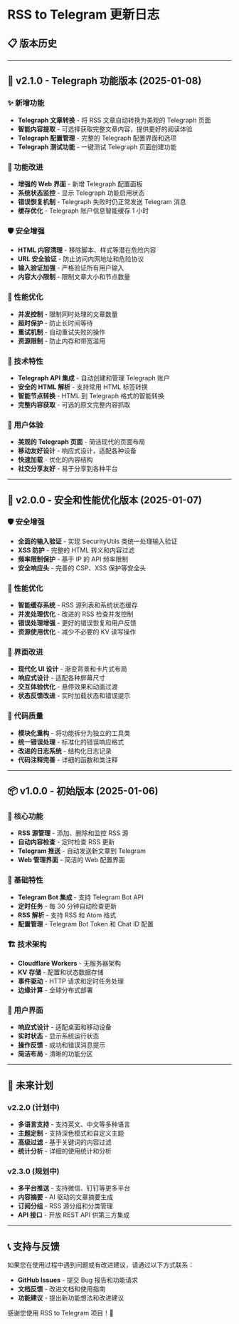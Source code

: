 # RSS to Telegram 更新日志

## 📋 版本历史

---

## 🚀 v2.1.0 - Telegraph 功能版本 (2025-01-08)

### ✨ 新增功能
- **Telegraph 文章转换** - 将 RSS 文章自动转换为美观的 Telegraph 页面
- **智能内容提取** - 可选择获取完整文章内容，提供更好的阅读体验
- **Telegraph 配置管理** - 完整的 Telegraph 配置界面和选项
- **Telegraph 测试功能** - 一键测试 Telegraph 页面创建功能

### 🔧 功能改进
- **增强的 Web 界面** - 新增 Telegraph 配置面板
- **系统状态监控** - 显示 Telegraph 功能启用状态
- **错误恢复机制** - Telegraph 失败时仍正常发送 Telegram 消息
- **缓存优化** - Telegraph 账户信息智能缓存 1 小时

### 🛡️ 安全增强
- **HTML 内容清理** - 移除脚本、样式等潜在危险内容
- **URL 安全验证** - 防止访问内网地址和危险协议
- **输入验证加强** - 严格验证所有用户输入
- **内容大小限制** - 限制文章大小和节点数量

### 🚀 性能优化
- **并发控制** - 限制同时处理的文章数量
- **超时保护** - 防止长时间等待
- **重试机制** - 自动重试失败的操作
- **资源限制** - 防止内存和带宽滥用

### 🎯 技术特性
- **Telegraph API 集成** - 自动创建和管理 Telegraph 账户
- **安全的 HTML 解析** - 支持常用 HTML 标签转换
- **智能节点转换** - HTML 到 Telegraph 格式的智能转换
- **完整内容获取** - 可选的原文完整内容抓取

### 📱 用户体验
- **美观的 Telegraph 页面** - 简洁现代的页面布局
- **移动友好设计** - 响应式设计，适配各种设备
- **快速加载** - 优化的内容结构
- **社交分享友好** - 易于分享到各种平台

---

## 🔄 v2.0.0 - 安全和性能优化版本 (2025-01-07)

### 🛡️ 安全增强
- **全面的输入验证** - 实现 SecurityUtils 类统一处理输入验证
- **XSS 防护** - 完整的 HTML 转义和内容过滤
- **频率限制保护** - 基于 IP 的 API 频率限制
- **安全响应头** - 完善的 CSP、XSS 保护等安全头

### 🚀 性能优化
- **智能缓存系统** - RSS 源列表和系统状态缓存
- **并发处理优化** - 改进的 RSS 检查并发控制
- **错误处理增强** - 更好的错误恢复和用户反馈
- **资源使用优化** - 减少不必要的 KV 读写操作

### 🎨 界面改进
- **现代化 UI 设计** - 渐变背景和卡片式布局
- **响应式设计** - 适配各种屏幕尺寸
- **交互体验优化** - 悬停效果和动画过渡
- **状态反馈改进** - 实时加载状态和错误提示

### 🔧 代码质量
- **模块化重构** - 将功能拆分为独立的工具类
- **统一错误处理** - 标准化的错误响应格式
- **改进的日志系统** - 结构化日志记录
- **代码注释完善** - 详细的函数和类注释

---

## 📦 v1.0.0 - 初始版本 (2025-01-06)

### 🎯 核心功能
- **RSS 源管理** - 添加、删除和监控 RSS 源
- **自动内容检查** - 定时检查 RSS 更新
- **Telegram 推送** - 自动发送新文章到 Telegram
- **Web 管理界面** - 简洁的 Web 配置界面

### 🔧 基础特性
- **Telegram Bot 集成** - 支持 Telegram Bot API
- **定时任务** - 每 30 分钟自动检查更新
- **RSS 解析** - 支持 RSS 和 Atom 格式
- **配置管理** - Telegram Bot Token 和 Chat ID 配置

### 🏗️ 技术架构
- **Cloudflare Workers** - 无服务器架构
- **KV 存储** - 配置和状态数据存储
- **事件驱动** - HTTP 请求和定时任务处理
- **边缘计算** - 全球分布式部署

### 📱 用户界面
- **响应式设计** - 适配桌面和移动设备
- **实时状态** - 显示系统运行状态
- **操作反馈** - 成功和错误消息提示
- **简洁布局** - 清晰的功能分区

---

## 🔮 未来计划

### v2.2.0 (计划中)
- **多语言支持** - 支持英文、中文等多种语言
- **主题定制** - 支持深色模式和自定义主题
- **高级过滤** - 基于关键词的内容过滤
- **统计分析** - 详细的使用统计和分析

### v2.3.0 (规划中)
- **多平台推送** - 支持微信、钉钉等更多平台
- **内容摘要** - AI 驱动的文章摘要生成
- **订阅分组** - RSS 源分组和分类管理
- **API 接口** - 开放 REST API 供第三方集成

---

## 📞 支持与反馈

如果您在使用过程中遇到问题或有改进建议，请通过以下方式联系：

- **GitHub Issues** - 提交 Bug 报告和功能请求
- **文档反馈** - 改进文档和使用指南
- **功能建议** - 提出新功能想法和改进建议

感谢您使用 RSS to Telegram 项目！🎉